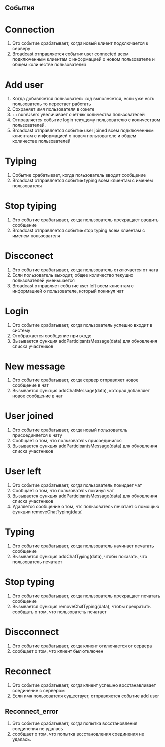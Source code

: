 
##  События
# Connection
1) Это событие срабатывает, когда новый клиент подключается к серверу
2) Broadcast отправляется событие user connected всем подключенным клиентам с информацией о новом пользователе и общем количестве пользователей
# Add user 
1) Когда добавляется пользователь код выполняется, если уже есть пользователь то перестает работать
2) Сохраняет имя пользователя в сокете
3) ++numUsers увеличивает счетчик количества пользователей
4) Отправляется событие login текущему пользователю с количеством пользователей.
5) Broadcast отправляется событие user joined всем подключенным клиентам с информацией о новом пользователе и общем количестве пользователей
# Tyiping
1) Событие срабатывает, когда пользователь вводит сообщение
2) Broadcast отправляется событие typing всем клиентам с именем пользователя
# Stop tyiping
1) Это событие срабатывает, когда пользователь прекращает вводить сообщение
2) Broadcast отправляется событие stop typing всем клиентам с именем пользователя
# Discconect
1) Это событие срабатывает, когда пользователь отключается от чата
2) Если пользователь выходит, общее количество текущих пользователей уменьшается
3) Broadcast отправляет событие user left всем клиентам с информацией о пользователе, который покинул чат

# Login
1)  Это событие срабатывает, когда пользователь успешно входит в систему
2)  Отображается сообщение при входе
3)  Вызывается функция addParticipantsMessage(data) для обновления списка участников
# New message
1) Это событие срабатывает, когда сервер отправляет новое сообщение в чат
2) Вызывается функция addChatMessage(data), которая добавляет новое сообщение в чат
#  User joined
1) Это событие срабатывает, когда новый пользователь присоединяется к чату
2) Cообщает о том, что пользователь присоединился
3) Вызывается функция addParticipantsMessage(data) для обновления списка участников
# User left
1) Это событие срабатывает, когда пользователь покидает чат
2) Сообщает о том, что пользователь покинул чат
3) Вызывается функция addParticipantsMessage(data) для обновления списка участников
4) Удаляется сообщение о том, что пользователь печатает с помощью функции removeChatTyping(data)
# Typing
1) Это событие срабатывает, когда пользователь начинает печатать сообщение
2) Вызывается функция addChatTyping(data), чтобы показать, что пользователь печатает
# Stop typing
1) Это событие срабатывает, когда пользователь прекращает печатать сообщение
2) Вызывается функция removeChatTyping(data), чтобы прекратить сообщать о том, что пользователь печатает
# Discconnect
1) Это событие срабатывает, когда клиент отключается от сервера
2) сообщает о том, что клиент был отключен
# Reconnect
1) Это событие срабатывает, когда клиент успешно восстанавливает соединение с сервером
2) Если имя пользователя существует, отправляется событие add user
## Reconnect_error
1) Это событие срабатывает, когда попытка восстановления соединения не удалась
2) сообщает о том, что попытка восстановления соединения не удалась.

